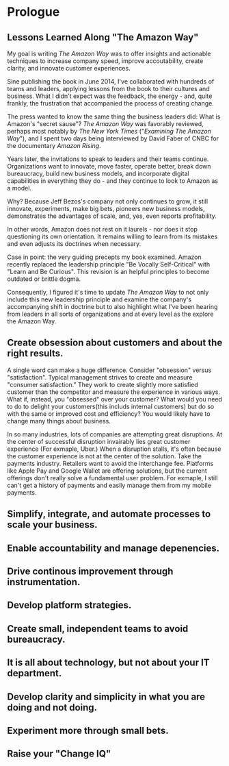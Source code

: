 # Prologue

## Lessons Learned Along "The Amazon Way"

My goal is writing *The Amazon Way* was to offer insights and actionable techniques to increase company speed, improve accoutability, create clarity, and innovate customer experiences.

Sine publishing the book in June 2014, I've collaborated with hundreds of teams and leaders, applying lessons from the book to their cultures and business. What I didn't expect was the feedback, the energy - and, quite frankly, the frustration that accompanied the process of creating change.

The press wanted to know the same thing the business leaders did: What is Amazon's "secret sause"? *The Amazon Way* was favorably reviewed, perhaps most notably by *The New York Times* ("*Examining The Amazon Way*"), and I spent two days being interviewed by David Faber of CNBC for the documentary *Amazon Rising*.

Years later, the invitations to speak to leaders and their teams continue. Organizations want to innovate, move faster, operate better, break down bureaucracy, build new business models, and incorporate digital capabilities in everything they do - and they continue to look to Amazon as a model.

Why? Because Jeff Bezos's company not only continues to grow, it still innovate, experiments, make big bets, pioneers new business models, demonstrates the advantages of scale, and, yes, even reports profitability.

In other words, Amazon does not rest on it laurels - nor does it stop questioning its own orientation. It remains willing to learn from its mistakes and even adjusts its doctrines when necessary.

Case in point: the very guiding precepts my book examined. Amazon recently replaced the leadership principle "Be Vocally Self-Critical" with "Learn and Be Curious". This revision is an helpful principles to become outdated or brittle dogma.

Consequently, I figured it's time to update *The Amazon Way* to not only include this new leadership principle and examine the company's accompanying shift in doctrine but to also highlight what I've been hearing from leaders in all sorts of organizations and at every level as the explore the Amazon Way.



## Create obsession about customers and about the right results.

A single word can make a huge difference. Consider "obsession" versus "satisfaction". Typical management strives to create and measure "consumer satisfaction." They work to create slightly more satisfied customer than the competitor and measure the experience in various ways. What if, instead, you "obsessed" over your customer? What would you need to do to delight your customers(this includs internal customers) but do so with the same or improved cost and efficiency? You would likely have to change many things about business.

In so many industries, lots of companies are attempting great disruptions. At the center of successful disruption invairably lies great customer experience (For exmaple, Uber.) When a disruption stalls, it's often because the customer experience is not at the center of the solution. Take the payments industry. Retailers want to avoid the interchange fee. Platforms like Apple Pay and Google Wallet are offering solutions, but the current offerings don't really solve a fundamental user problem. For exmaple, I still can't get a history of payments and easily manage them from my mobile payments.



## Simplify, integrate, and automate processes to scale your business.





## Enable accountability and manage depenencies.

## Drive continous improvement through instrumentation.

## Develop platform strategies.

## Create small, independent teams to avoid bureaucracy.

## It is all about technology, but not about your IT department.

## Develop clarity and simplicity in what you are doing and not doing.

## Experiment more through small bets.

## Raise your "Change IQ"



